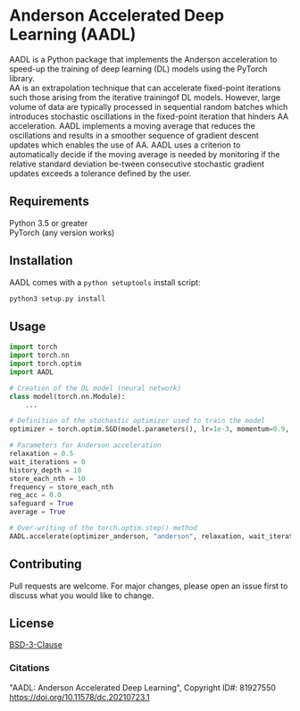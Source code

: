 # Anderson Accelerated Deep Learning (AADL)

AADL is a Python package that implements the Anderson acceleration to speed-up the training of deep learning (DL) models using the PyTorch library.\
AA is an extrapolation technique that can accelerate fixed-point iterations such those arising from the iterative trainingof DL models. However, large volume of data are typically processed in sequential random batches which introduces stochastic oscillations in the fixed-point iteration that hinders AA acceleration. AADL implements a moving average that reduces the oscillations and results in a smoother sequence of gradient descent updates which enables the use of AA. AADL uses a criterion to automatically decide if the moving average is needed by monitoring if the relative standard deviation be-tween consecutive stochastic gradient updates exceeds a tolerance defined by the user.

## Requirements
Python 3.5 or greater\
PyTorch (any version works)

## Installation

AADL comes with a ```python setuptools``` install script:

```python
python3 setup.py install
```

## Usage

```python
import torch
import torch.nn
import torch.optim
import AADL

# Creation of the DL model (neural network)
class model(torch.nn.Module):
	...

# Definition of the stochastic optimizer used to train the model
optimizer = torch.optim.SGD(model.parameters(), lr=1e-3, momentum=0.9, nesterov = True)

# Parameters for Anderson acceleration
relaxation = 0.5
wait_iterations = 0
history_depth = 10
store_each_nth = 10
frequency = store_each_nth
reg_acc = 0.0
safeguard = True
average = True

# Over-writing of the torch.optim.step() method 
AADL.accelerate(optimizer_anderson, "anderson", relaxation, wait_iterations, history_depth, store_each_nth, frequency, reg_acc, average)

```

## Contributing
Pull requests are welcome. For major changes, please open an issue first to discuss what you would like to change.

## License
[BSD-3-Clause](https://spdx.org/licenses/BSD-3-Clause.html)

### Citations
"AADL: Anderson Accelerated Deep Learning", Copyright ID#: 81927550 
https://doi.org/10.11578/dc.20210723.1
